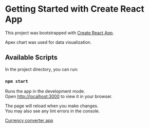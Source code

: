 # Getting Started with Create React App

This project was bootstrapped with [Create React App](https://github.com/facebook/create-react-app).

Apex chart was used for data visualization.

## Available Scripts

In the project directory, you can run:

### `npm start`

Runs the app in the development mode.\
Open [http://localhost:3000](http://localhost:3000) to view it in your browser.

The page will reload when you make changes.\
You may also see any lint errors in the console.

[Currency converter app](https://curr3ncy-converter.netlify.app/)
